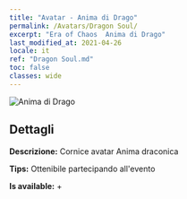 ```yaml
---
title: "Avatar - Anima di Drago"
permalink: /Avatars/Dragon Soul/
excerpt: "Era of Chaos  Anima di Drago"
last_modified_at: 2021-04-26
locale: it
ref: "Dragon Soul.md"
toc: false
classes: wide
---
```

 ![Anima di Drago](/images/a/avatarFrame_52.png)

## Dettagli

 **Descrizione:** Cornice avatar Anima draconica 

 **Tips:** Ottenibile partecipando all'evento 

 **Is available:**  + 

